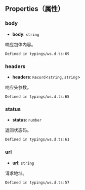 ## Properties（属性）
[](id:body)
### body
- **body**: `string`

响应包体内容。
```
Defined in typings/ws.d.ts:69
```

[](id:headers)
### headers
- **headers**: `Record`<`string`, `string`\>

响应头参数。
```
Defined in typings/ws.d.ts:65
```

[](id:status)
### status
- **status**: `number`

返回状态码。
```
Defined in typings/ws.d.ts:61
```

[](id:url)
### url
- **url**: `string`

请求地址。
```
Defined in typings/ws.d.ts:57
```
